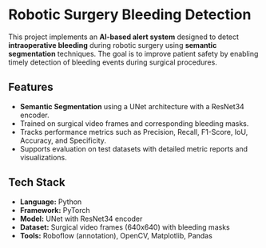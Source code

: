 # Robotic Surgery Bleeding Detection

This project implements an **AI-based alert system** designed to detect **intraoperative bleeding** during robotic surgery using **semantic segmentation** techniques. The goal is to improve patient safety by enabling timely detection of bleeding events during surgical procedures.

## Features
- **Semantic Segmentation** using a UNet architecture with a ResNet34 encoder.
- Trained on surgical video frames and corresponding bleeding masks.
- Tracks performance metrics such as Precision, Recall, F1-Score, IoU, Accuracy, and Specificity.
- Supports evaluation on test datasets with detailed metric reports and visualizations.

## Tech Stack
- **Language:** Python
- **Framework:** PyTorch
- **Model:** UNet with ResNet34 encoder
- **Dataset:** Surgical video frames (640x640) with bleeding masks
- **Tools:** Roboflow (annotation), OpenCV, Matplotlib, Pandas
